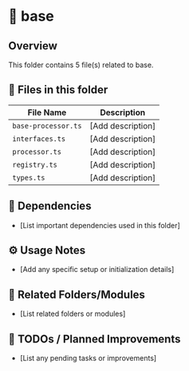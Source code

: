 # 📂 base

## Overview
This folder contains 5 file(s) related to base.

## 📄 Files in this folder

| File Name | Description |
|-----------|-------------|
| `base-processor.ts` | [Add description] |
| `interfaces.ts` | [Add description] |
| `processor.ts` | [Add description] |
| `registry.ts` | [Add description] |
| `types.ts` | [Add description] |

## 🔗 Dependencies
- [List important dependencies used in this folder]

## ⚙️ Usage Notes
- [Add any specific setup or initialization details]

## 🔄 Related Folders/Modules
- [List related folders or modules]

## 🚧 TODOs / Planned Improvements
- [List any pending tasks or improvements]
